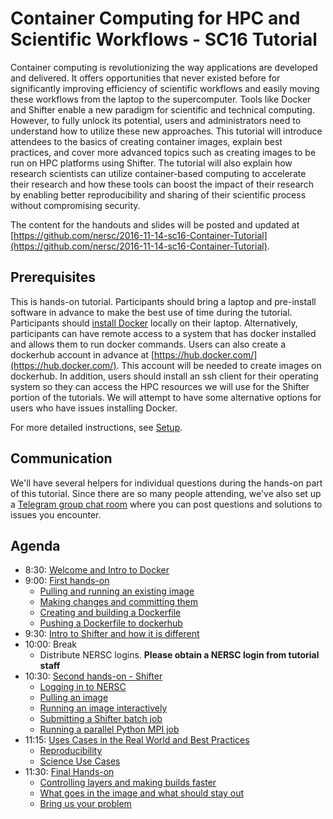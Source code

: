 # Container Computing for HPC and Scientific Workflows - SC16 Tutorial

Container computing is revolutionizing the way applications are developed and delivered.  It offers opportunities that never existed before for significantly improving efficiency of scientific workflows and easily moving these workflows from the laptop to the supercomputer.  Tools like Docker and Shifter enable a new paradigm for scientific and technical computing.  However, to fully unlock its potential, users and administrators need to understand how to utilize these new approaches.  This tutorial will introduce attendees to the basics of creating container images, explain best practices, and cover more advanced topics such as creating images to be run on HPC platforms using Shifter.  The tutorial will also explain how research scientists can utilize container-based computing to accelerate their research and how these tools can boost the impact of their research by enabling better reproducibility and sharing of their scientific process without compromising security.  

The content for the handouts and slides will be posted and updated at [https://github.com/nersc/2016-11-14-sc16-Container-Tutorial](https://github.com/nersc/2016-11-14-sc16-Container-Tutorial).

## Prerequisites

This is hands-on tutorial.  Participants should bring a laptop and pre-install software in advance to make the best use of time during the tutorial.  Participants should [install Docker](https://docs.docker.com/) locally on their laptop.  Alternatively, participants can have remote access to a system that has docker installed and allows them to run docker commands.  Users can also create a dockerhub account in advance at [https://hub.docker.com/](https://hub.docker.com/).  This account will be needed to create images on dockerhub.  In addition, users should install an ssh client for their operating system so they can access the HPC resources we will use for the Shifter portion of the tutorials.  We will attempt to have some alternative options for users who have issues installing Docker.

For more detailed instructions, see [Setup](setup.md).

## Communication
We'll have several helpers for individual questions during the hands-on part of this tutorial. Since there are so many people attending, we've also set up a [Telegram group chat room](https://telegram.me/sc16_containers) where you can post questions and solutions to issues you encounter. 

## Agenda

- 8:30: [Welcome and Intro to Docker](00-intro.md)
- 9:00: [First hands-on](01-hands-on.md)
    - [Pulling and running an existing image](01-hands-on.md#pulling-and-running-an-existing-image)
    - [Making changes and committing them](01-hands-on.md#making-changes-and-committing-them)
    - [Creating and building a Dockerfile](01-hands-on.md#creating-and-building-a-dockerfile)
    - [Pushing a Dockerfile to dockerhub](01-hands-on.md#pushing-a-dockerfile-to-dockerhub)
- 9:30: [Intro to Shifter and how it is different](02-shifter.md)
- 10:00: Break
    - Distribute NERSC logins. **Please obtain a NERSC login from tutorial staff**
- 10:30: [Second hands-on - Shifter](03-hands-on.md)
    - [Logging in to NERSC](03-hands-on.md#logging-in-to-nersc)
    - [Pulling an image](03-hands-on.md#pulling-an-image)
    - [Running an image interactively](03-hands-on.md#running-an-image-interactively)
    - [Submitting a Shifter batch job](03-hands-on.md#submitting-a-shifter-batch-job)
    - [Running a parallel Python MPI job](03-hands-on.md#running-a-parallel-python-mpi-job)
- 11:15: [Uses Cases in the Real World and Best Practices](04-use-cases.md)
    - [Reproducibility](04-use-cases.md#reproducibility)
    - [Science Use Cases](04-use-cases.md#lhc-astronomy)
- 11:30: [Final Hands-on](05-hands-on.md)
    - [Controlling layers and making builds faster](05-hands-on.md#controlling-layers-and-making-builds-faster)
    - [What goes in the image and what should stay out](05-hands-on.md#what-goes-in-the-image-and-what-should-stay-out)
    - [Bring us your problem](05-hands-on.md#bring-us-your-problem)
